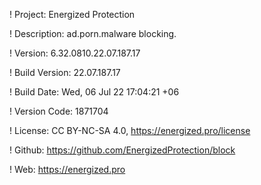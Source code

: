 ! Project: Energized Protection

! Description: ad.porn.malware blocking.

! Version: 6.32.0810.22.07.187.17

! Build Version: 22.07.187.17

! Build Date: Wed, 06 Jul 22 17:04:21 +06

! Version Code: 1871704

! License: CC BY-NC-SA 4.0, https://energized.pro/license

! Github: https://github.com/EnergizedProtection/block

! Web: https://energized.pro
